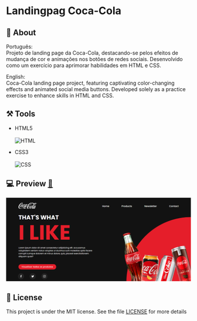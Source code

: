# Landingpag Coca-Cola 

## 📌 About ##
 

 Português:  <br>
    Projeto de landing page da Coca-Cola, destacando-se pelos efeitos de mudança de cor e animações nos botões de redes sociais. Desenvolvido como um exercício para aprimorar habilidades em HTML e CSS.

English: <br>
    Coca-Cola landing page project, featuring captivating color-changing effects and animated social media buttons. Developed solely as a practice exercise to enhance skills in HTML and CSS.


## ⚒️ Tools 

- HTML5 <br> <br>
![HTML](https://img.shields.io/badge/-HTML-0D1117?style=for-the-badge&logo=html5&labelColor=0D1117)&nbsp;

- CSS3 <br> <br>
![CSS](https://img.shields.io/badge/-CSS-0D1117?style=for-the-badge&logo=CSS3&logoColor=1572B6&labelColor=0D1117)&nbsp;

## 💻 Preview <a href="https://pceraa.github.io/landingpag01/" target="_blank">🔗</a>

![alt text](image-1.png)

## 📃 License 

This project is under the MIT license. See the file [LICENSE](./LICENSE) for more details
